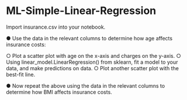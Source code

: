 # ML-Simple-Linear-Regression

Import insurance.csv into your notebook.

● Use the data in the relevant columns to determine how age affects
insurance costs:

○ Plot a scatter plot with age on the x-axis and charges on the y-axis.
○ Using linear_model.LinearRegression() from sklearn, fit a model to
your data, and make predictions on data.
○ Plot another scatter plot with the best-fit line.

● Now repeat the above using the data in the relevant columns to determine
how BMI affects insurance costs.

